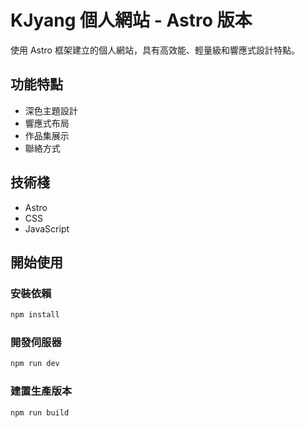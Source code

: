 # KJyang 個人網站 - Astro 版本

使用 Astro 框架建立的個人網站，具有高效能、輕量級和響應式設計特點。

## 功能特點

- 深色主題設計
- 響應式布局
- 作品集展示
- 聯絡方式

## 技術棧

- Astro
- CSS
- JavaScript

## 開始使用

### 安裝依賴

```bash
npm install
```

### 開發伺服器

```bash
npm run dev
```

### 建置生產版本

```bash
npm run build
```
